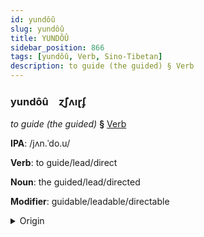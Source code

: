 ```yaml
---
id: yundôû
slug: yundôû
title: YUNDÔÛ
sidebar_position: 866
tags: [yundôû, Verb, Sino-Tibetan]
description: to guide (the guided) § Verb
---
```


### yundôû&emsp;<span kind="abugida">ɀ̃ʃʌıɽʄ</span>

*to guide (the guided)* **§** [Verb](../../tags/Verb)

**IPA**: /jʌn.ˈdo.u/

**Verb**: to guide/lead/direct

**Noun**: the guided/lead/directed

**Modifier**: guidable/leadable/directable

<details>
    <summary>Origin</summary>
    Cantonese 引導 jan5 dou6 /jɐn.dou̯/<br/>
    <em>Sino-Tibetan Language Family</em>
</details>